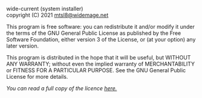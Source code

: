 wide-current (system installer)</br>
copyright (C) 2021 mtsl8@widemage.net

This program is free software: you can redistribute it and/or modify
it under the terms of the GNU General Public License as published by
the Free Software Foundation, either version 3 of the License, or
(at your option) any later version.

This program is distributed in the hope that it will be useful,
but WITHOUT ANY WARRANTY; without even the implied warranty of
MERCHANTABILITY or FITNESS FOR A PARTICULAR PURPOSE.  See the
GNU General Public License for more details.

_You can read a full copy of the licence [here.](/license/gpl-3.0.md)_
